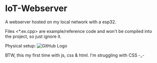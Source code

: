 # IoT-Webserver
A webserver hosted on my local network with a esp32.

Files <*.ex.cpp> are example/reference code and won't be compiled into the project, so just ignore it.

Physical setup:
![GitHub Logo](/images/logo.png)

BTW, this my first time with js, css & html. I'm struggling with CSS -_-
